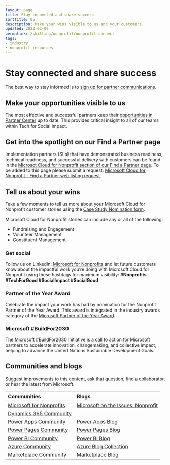 ```yaml
---
layout: page
title: Stay connected and share success
sorttitle: 05
description: Make your wins visible to us and your customers.
updated: 2023-02-09
permalink: /skilling/nonprofit/nonprofit-connect
tags:
- industry
- nonprofit resources
---
```


# Stay connected and share success

The best way to stay informed is to [sign up for partner communications](https://nonprofits.tsi.microsoft.com/EN-US/Microsoft-Cloud-for-Nonprofit-Sign-to-stay-Informed/).

## Make your opportunities visible to us
The most effective and successful partners keep their [opportunities in Partner Center](https://learn.microsoft.com/en-us/partner-center/manage-co-sell-opportunities) up to date. This provides critical insight to all of our teams within Tech for Social Impact.

## Get into the spotlight on our Find a Partner page
Implementation partners (SI's) that have demonstrated business readiness, technical readiness, and successful delivery with customers can be found in the [Microsot Cloud for Nonprofit section of our Find a Partner page](https://www.microsoft.com/en-us/nonprofits/partners?activetab=pivot1:primaryr5). To be added to this page please submit a request: [Microsoft Cloud for Nonprofit - Find a Partner web listing request](https://forms.office.com/r/g5kw5LztRD).

## Tell us about your wins
Take a few moments to tell us more about your Microsoft Cloud for Nonprofit customer stories using the [Case Study Nomination form](https://forms.office.com/r/77NnUEB8sa).

Microsoft Cloud for Nonprofit stories can include any or all of the following:
 - Fundraising and Engagement
 - Volunteer Management
 - Constituent Management

### Get social
Follow us on LinkedIn: [Microsoft for Nonprofits](https://www.linkedin.com/showcase/microsoft-for-nonprofits/) and let future customers know about the impactful work you’re doing with Microsoft Cloud for Nonprofit using these hashtags for maximum visibility: **#Nonprofits #TechForGood #SocialImpact #SocialGood**

### Partner of the Year Award
Celebrate the impact your work has had by nomination for the Nonprofit Partner of the Year Award. This award is integrated in the industry awards category of the [Microsoft Partner of the Year Award](https://partner.microsoft.com/en-us/inspire/awards).

### Microsoft #BuildFor2030
The [Microsoft #BuildFor2030 Initiative](https://partner.microsoft.com/en-US/solutions/buildfor2030) is a call to action for Microsoft partners to accelerate innovation, changemaking, and collective impact, helping to advance the United Nations Sustainable Development Goals.

## Communities and blogs
Suggest improvements to this content, ask that question, find a collaborator, or hear the latest from Microsoft.

Communities | Blogs
:---|:---
[Microsoft for Nonprofits](https://techcommunity.microsoft.com/t5/microsoft-for-nonprofits/ct-p/MicrosoftforNonprofits) | [Microsoft on the Issues: Nonprofit](https://blogs.microsoft.com/on-the-issues?s=nonprofit)
[Dynamics 365 Community](https://community.dynamics.com/) | 
[Power Apps Community](https://powerusers.microsoft.com/t5/Power-Apps-Community/ct-p/PowerApps1) | [Power Apps Blog](https://powerapps.microsoft.com/en-us/blog/)
[Power Pages Community](https://powerusers.microsoft.com/t5/Microsoft-Power-Pages-Community/ct-p/MPPCommunity) | [Power Pages Blog](https://powerpages.microsoft.com/en-us/blog/)
[Power BI Community](https://community.powerbi.com/) | [Power BI Blog](https://powerbi.microsoft.com/en-us/blog/)
[Azure Community](https://techcommunity.microsoft.com/t5/azure/ct-p/Azure) | [Azure Blog Collection](https://techcommunity.microsoft.com/t5/custom/page/page-id/Blogs)
[Marketplace Community](https://techcommunity.microsoft.com/t5/marketplace/ct-p/Marketplace) | [Marketplace Blog](https://techcommunity.microsoft.com/t5/marketplace-blog/bg-p/Marketplace-Blog)
